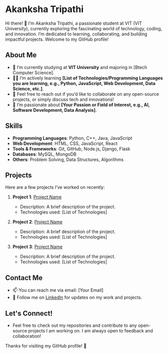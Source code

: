 # Akanksha Tripathi

Hi there! 👋 I’m Akanksha Tripathi, a passionate student at VIT (VIT University), currently exploring the fascinating world of technology, coding, and innovation. I’m dedicated to learning, collaborating, and building impactful projects. Welcome to my GitHub profile!

## About Me

- 🌱 I’m currently studying at **VIT University** and majoring in [Btech Computer Science].
- 👩‍💻 I’m actively learning **[List of Technologies/Programming Languages you are learning, e.g., Python, JavaScript, Web Development, Data Science, etc.]**.
- 💬 Feel free to reach out if you’d like to collaborate on any open-source projects, or simply discuss tech and innovations!
- 🌟 I’m passionate about **[Your Passion or Field of Interest, e.g., AI, Software Development, Data Analysis]**.

## Skills

- **Programming Languages**: Python, C++, Java, JavaScript
- **Web Development**: HTML, CSS, JavaScript, React
- **Tools & Frameworks**: Git, GitHub, Node.js, Django, Flask
- **Databases**: MySQL, MongoDB
- **Others**: Problem Solving, Data Structures, Algorithms

## Projects

Here are a few projects I’ve worked on recently:

1. **Project 1**: [Project Name](link-to-project)
   - Description: A brief description of the project.
   - Technologies used: [List of Technologies]
   
2. **Project 2**: [Project Name](link-to-project)
   - Description: A brief description of the project.
   - Technologies used: [List of Technologies]

3. **Project 3**: [Project Name](link-to-project)
   - Description: A brief description of the project.
   - Technologies used: [List of Technologies]

## Contact Me

- 📫 You can reach me via email: [Your Email]
- 📱 Follow me on [LinkedIn](linkedin.com/in/) for updates on my work and projects.

## Let's Connect!

- Feel free to check out my repositories and contribute to any open-source projects I am working on. I am always open to feedback and collaboration!

Thanks for visiting my GitHub profile! 🚀

